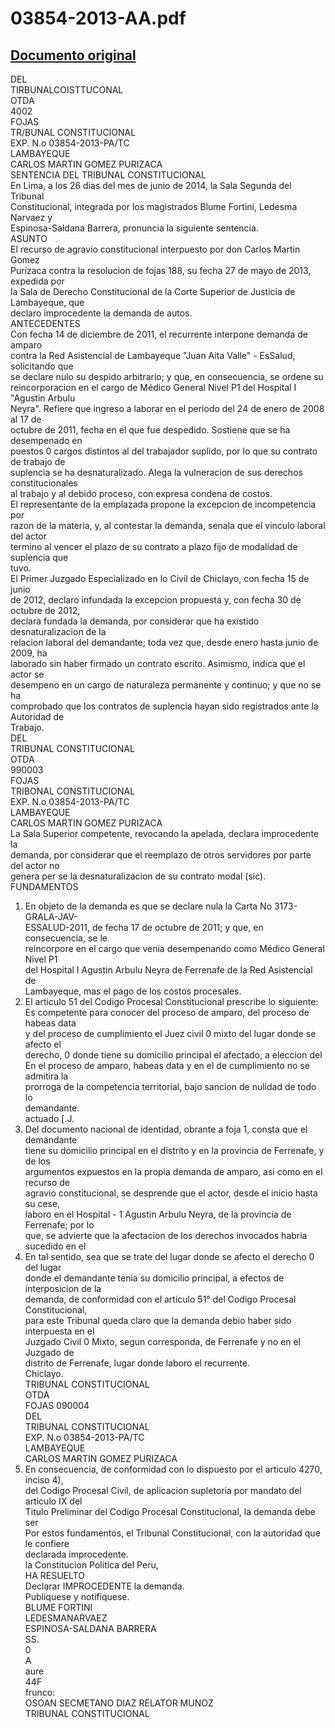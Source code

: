 
03854-2013-AA.pdf
=================
  
[Documento original](https://tc.gob.pe/jurisprudencia/2015/03854-2013-AA.pdf)  
---  
DEL  
TIRBUNALCOISTTUCONAL  
OTDA  
4002  
FOJAS  
TR/BUNAL CONSTITUCIONAL  
EXP. N.o 03854-2013-PA/TC  
LAMBAYEQUE  
CARLOS MARTIN GOMEZ PURIZACA  
SENTENCIA DEL TRIBUNAL CONSTITUCIONAL  
En Lima, a los 26 dias del mes de junio de 2014, la Sala Segunda del Tribunal  
Constitucional, integrada por los magistrados Blume Fortini, Ledesma Narvaez y  
Espinosa-Saldana Barrera, pronuncia la siguiente sentencia.  
ASUNTO  
El recurso de agravio constitucional interpuesto por don Carlos Martin Gomez  
Purizaca contra la resolucion de fojas 188, su fecha 27 de mayo de 2013, expedida por  
la Sala de Derecho Constitucional de la Corte Superior de Justicia de Lambayeque, que  
declaro improcedente la demanda de autos.  
ANTECEDENTES  
Con fecha 14 de diciembre de 2011, el recurrente interpone demanda de amparo  
contra la Red Asistencial de Lambayeque "Juan Aita Valle" - EsSalud, solicitando que  
se declare nulo su despido arbitrario; y que, en consecuencia, se ordene su  
reincorporacion en el cargo de Médico General Nivel P1 del Hospital I "Agustin Arbulu  
Neyra". Refiere que ingreso a laborar en el periodo del 24 de enero de 2008 al 17 de  
octubre de 2011, fecha en el que fue despedido. Sostiene que se ha desempenado en  
puestos 0 cargos distintos al del trabajador suplido, por lo que su contrato de trabajo de  
suplencia se ha desnaturalizado. Alega la vulneracion de sus derechos constitucionales  
al trabajo y al debido proceso, con expresa condena de costos.  
El representante de la emplazada propone la excepcion de incompetencia por  
razon de la materia, y, al contestar la demanda, senala que el vinculo laboral del actor  
termino al vencer el plazo de su contrato a plazo fijo de modalidad de suplencia que  
tuvo.  
El Primer Juzgado Especializado en lo Civil de Chiclayo, con fecha 15 de junio  
de 2012, declaro infundada la excepcion propuesta y, con fecha 30 de octubre de 2012,  
declara fundada la demanda, por considerar que ha existido desnaturalizacion de la  
relacion laboral del demandante; toda vez que, desde enero hasta junio de 2009, ha  
laborado sin haber firmado un contrato escrito. Asimismo, indica que el actor se  
desempeno en un cargo de naturaleza permanente y continuo; y que no se ha  
comprobado que los contratos de suplencia hayan sido registrados ante la Autoridad de  
Trabajo.  
DEL  
TRIBUNAL CONSTITUCIONAL  
OTDA  
990003  
FOJAS  
TRIBONAL CONSTITUCIONAL  
EXP. N.o 03854-2013-PA/TC  
LAMBAYEQUE  
CARLOS MARTIN GOMEZ PURIZACA  
La Sala Superior competente, revocando la apelada, declara improcedente la  
demanda, por considerar que el reemplazo de otros servidores por parte del actor no  
genera per se la desnaturalizacion de su contrato modal (sic).  
FUNDAMENTOS  
1. En objeto de la demanda es que se declare nula la Carta No 3173-GRALA-JAV-  
ESSALUD-2011, de fecha 17 de octubre de 2011; y que, en consecuencia, se le  
reincorpore en el cargo que venia desempenando como Médico General Nivel P1  
del Hospital I Agustin Arbulu Neyra de Ferrenafe de la Red Asistencial de  
Lambayeque, mas el pago de los costos procesales.  
2. El articulo 51 del Codigo Procesal Constitucional prescribe lo siguiente:  
Es competente para conocer del proceso de amparo, del proceso de habeas data  
y del proceso de cumplimiento el Juez civil 0 mixto del lugar donde se afecto el  
derecho, 0 donde tiene su domicilio principal el afectado, a eleccion del  
En el proceso de amparo, habeas data y en el de cumplimiento no se admitira la  
prorroga de la competencia territorial, bajo sancion de nulidad de todo lo  
demandante.  
actuado [.J.  
3. Del documento nacional de identidad, obrante a foja 1, consta que el demandante  
tiene su domicilio principal en el distrito y en la provincia de Ferrenafe, y de los  
argumentos expuestos en la propia demanda de amparo, asi como en el recurso de  
agravio constitucional, se desprende que el actor, desde el inicio hasta su cese,  
laboro en el Hospital - 1 Agustin Arbulu Neyra, de la provincia de Ferrenafe; por lo  
que, se advierte que la afectacion de los derechos invocados habria sucedido en el  
4. En tal sentido, sea que se trate del lugar donde se afecto el derecho 0 del lugar  
donde el demandante tenia su domicilio principal, a efectos de interposicion de la  
demanda, de conformidad con el articulo 51° del Codigo Procesal Constitucional,  
para este Tribunal queda claro que la demanda debio haber sido interpuesta en el  
Juzgado Civil 0 Mixto, segun corresponda, de Ferrenafe y no en el Juzgado de  
distrito de Ferrenafe, lugar donde laboro el recurrente.  
Chiclayo.  
TRIBUNAL CONSTITUCIONAL  
OTDA  
FOJAS 090004  
DEL  
TRIBUNAL CONSTITUCIONAL  
EXP. N.o 03854-2013-PA/TC  
LAMBAYEQUE  
CARLOS MARTIN GOMEZ PURIZACA  
5. En consecuencia, de conformidad con lo dispuesto por el articulo 4270, inciso 4),  
del Codigo Procesal Civil, de aplicacion supletoria por mandato del articulo IX del  
Titulo Preliminar del Codigo Procesal Constitucional, la demanda debe ser  
Por estos fundamentos, el Tribunal Constitucional, con la autoridad que le confiere  
declarada improcedente.  
la Constitucion Politica del Peru,  
HA RESUELTO  
Declarar IMPROCEDENTE la demanda.  
Publiquese y notifiquese.  
BLUME FORTINI  
LEDESMANARVAEZ  
ESPINOSA-SALDANA BARRERA  
SS.  
0  
A  
aure  
44F  
frunco:  
OSOAN SECMETANO DIAZ RELATOR MUNOZ  
TRIBUNAL CONSTITUCIONAL